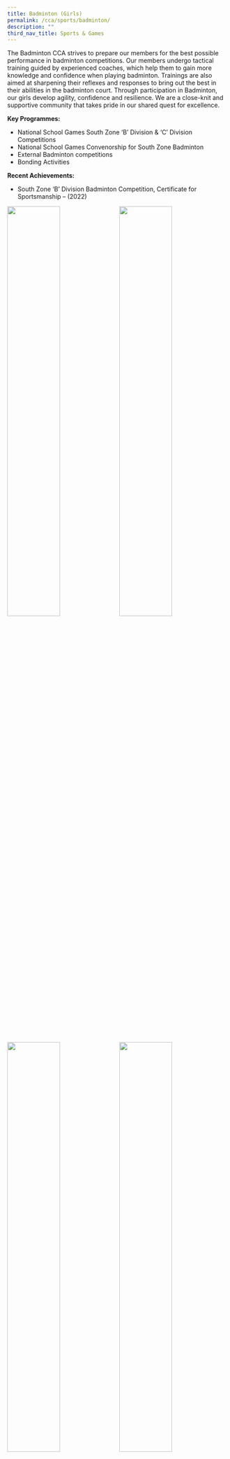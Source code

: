 ```yaml
---
title: Badminton (Girls)
permalink: /cca/sports/badminton/
description: ""
third_nav_title: Sports & Games
---
```

The Badminton CCA strives to prepare our members for the best possible performance in badminton competitions. Our members undergo tactical training guided by experienced coaches, which help them to gain more knowledge and confidence when playing badminton. Trainings are also aimed at sharpening their reflexes and responses to bring out the best in their abilities in the badminton court. Through participation in Badminton, our girls develop agility, confidence and resilience. We are a close-knit and supportive community that takes pride in our shared quest for excellence.

**Key Programmes:**
* National School Games South Zone ‘B’ Division &amp; ‘C’ Division Competitions
* National School Games Convenorship for South Zone Badminton
* External Badminton competitions
* Bonding Activities

**Recent Achievements:**
* South Zone ‘B’ Division Badminton Competition, Certificate for Sportsmanship – (2022)


<img src="" style="width:49%" align="left">
<img src="" style="width:49%" align="right">

<br clear="left">

<img src="" style="width:49%" align="left">
<img src="" style="width:49%" align="right">